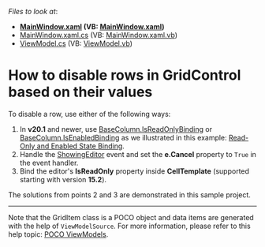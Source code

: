 <!-- default file list -->
*Files to look at*:

* **[MainWindow.xaml](./CS/WpfApplication/MainWindow.xaml) (VB: [MainWindow.xaml](./VB/WpfApplication/MainWindow.xaml))**
* [MainWindow.xaml.cs](./CS/WpfApplication/MainWindow.xaml.cs) (VB: [MainWindow.xaml.vb](./VB/WpfApplication/MainWindow.xaml.vb))
* [ViewModel.cs](./CS/WpfApplication/ViewModel.cs) (VB: [ViewModel.vb](./VB/WpfApplication/ViewModel.vb))
<!-- default file list end -->

# How to disable rows in GridControl based on their values

To disable a row, use either of the following ways:

1. In **v20.1** and newer, use [BaseColumn.IsReadOnlyBinding](https://docs.devexpress.com/WPF/DevExpress.Xpf.Grid.BaseColumn.IsReadOnlyBinding) or [BaseColumn.IsEnabledBinding](https://docs.devexpress.com/WPF/DevExpress.Xpf.Grid.BaseColumn.IsEnabledBinding) as we illustrated in this example: [Read-Only and Enabled State Binding](https://github.com/DevExpress-Examples/wpf-grid-read-only-and-enabled-binding).
2. Handle the [ShowingEditor](http://documentation.devexpress.com/#WPF/DevExpressXpfGridGridViewBase_ShowingEditortopic) event and set the **e.Cancel** property to `True` in the event handler.
3. Bind the editor's **IsReadOnly** property inside **CellTemplate** (supported starting with version **15.2**).

The solutions from points 2 and 3 are demonstrated in this sample project.

---

Note that the GridItem class is a POCO object and data items are generated with the help of `ViewModelSource`. For more information, please refer to this help topic: [POCO ViewModels](https://docs.devexpress.com/WPF/17352/mvvm-framework/viewmodels/poco-viewmodels).
